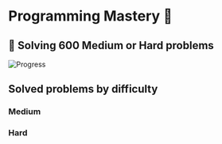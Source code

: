 # Programming Mastery :punch:

## :goal_net:  Solving 600 Medium or Hard problems 

![Progress](https://progress-bar.dev/77/?scale=600&title=InterviewGod&width=500&color=babaca&suffix=+problems+solved)

## Solved problems by difficulty

### Medium

### Hard

